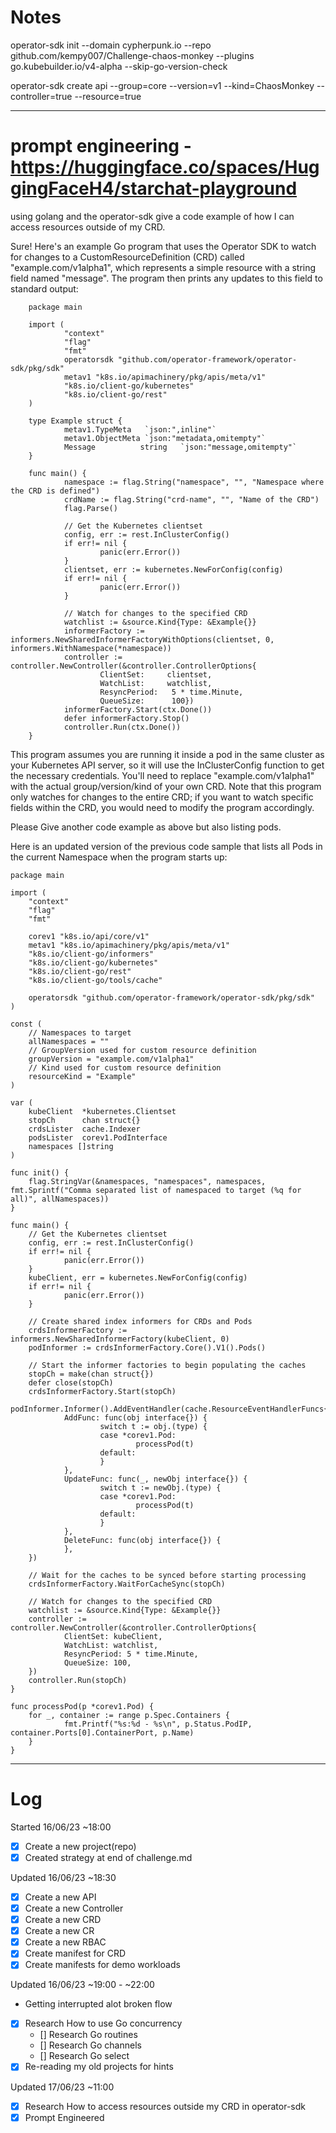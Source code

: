 # Notes

operator-sdk init --domain cypherpunk.io --repo github.com/kempy007/Challenge-chaos-monkey --plugins go.kubebuilder.io/v4-alpha --skip-go-version-check

operator-sdk create api --group=core --version=v1 --kind=ChaosMonkey --controller=true --resource=true


---
# prompt engineering - https://huggingface.co/spaces/HuggingFaceH4/starchat-playground

using golang and the operator-sdk give a code example of how I can access resources outside of my CRD.

Sure! Here's an example Go program that uses the Operator SDK to watch for changes to a CustomResourceDefinition (CRD) called "example.com/v1alpha1", which represents a simple resource with a string field named "message". The program then prints any updates to this field to standard output:

```
    package main
    
    import (
            "context"
            "flag"
            "fmt"
            operatorsdk "github.com/operator-framework/operator-sdk/pkg/sdk"
            metav1 "k8s.io/apimachinery/pkg/apis/meta/v1"
            "k8s.io/client-go/kubernetes"
            "k8s.io/client-go/rest"
    )
    
    type Example struct {
            metav1.TypeMeta   `json:",inline"`
            metav1.ObjectMeta `json:"metadata,omitempty"`
            Message          string   `json:"message,omitempty"`
    }
    
    func main() {
            namespace := flag.String("namespace", "", "Namespace where the CRD is defined")
            crdName := flag.String("crd-name", "", "Name of the CRD")
            flag.Parse()
    
            // Get the Kubernetes clientset
            config, err := rest.InClusterConfig()
            if err!= nil {
                    panic(err.Error())
            }
            clientset, err := kubernetes.NewForConfig(config)
            if err!= nil {
                    panic(err.Error())
            }
            
            // Watch for changes to the specified CRD
            watchlist := &source.Kind{Type: &Example{}}
            informerFactory := informers.NewSharedInformerFactoryWithOptions(clientset, 0, informers.WithNamespace(*namespace))
            controller := controller.NewController(&controller.ControllerOptions{
                    ClientSet:     clientset,
                    WatchList:     watchlist,
                    ResyncPeriod:   5 * time.Minute,
                    QueueSize:      100})
            informerFactory.Start(ctx.Done())
            defer informerFactory.Stop()
            controller.Run(ctx.Done())
    }
```

This program assumes you are running it inside a pod in the same cluster as your Kubernetes API server, so it will use the InClusterConfig function to get the necessary credentials. You'll need to replace "example.com/v1alpha1" with the actual group/version/kind of your own CRD. Note that this program only watches for changes to the entire CRD; if you want to watch specific fields within the CRD, you would need to modify the program accordingly.

Please Give another code example as above but also listing pods.

Here is an updated version of the previous code sample that lists all Pods in the current Namespace when the program starts up:

```
package main

import (
    "context"
    "flag"
    "fmt"

    corev1 "k8s.io/api/core/v1"
    metav1 "k8s.io/apimachinery/pkg/apis/meta/v1"
    "k8s.io/client-go/informers"
    "k8s.io/client-go/kubernetes"
    "k8s.io/client-go/rest"
    "k8s.io/client-go/tools/cache"

    operatorsdk "github.com/operator-framework/operator-sdk/pkg/sdk"
)

const (
    // Namespaces to target
    allNamespaces = ""
    // GroupVersion used for custom resource definition
    groupVersion = "example.com/v1alpha1"
    // Kind used for custom resource definition
    resourceKind = "Example"
)

var (
    kubeClient  *kubernetes.Clientset
    stopCh      chan struct{}
    crdsLister  cache.Indexer
    podsLister  corev1.PodInterface
    namespaces []string
)

func init() {
    flag.StringVar(&namespaces, "namespaces", namespaces, fmt.Sprintf("Comma separated list of namespaced to target (%q for all)", allNamespaces))
}

func main() {
    // Get the Kubernetes clientset
    config, err := rest.InClusterConfig()
    if err!= nil {
            panic(err.Error())
    }
    kubeClient, err = kubernetes.NewForConfig(config)
    if err!= nil {
            panic(err.Error())
    }

    // Create shared index informers for CRDs and Pods
    crdsInformerFactory := informers.NewSharedInformerFactory(kubeClient, 0)
    podInformer := crdsInformerFactory.Core().V1().Pods()

    // Start the informer factories to begin populating the caches
    stopCh = make(chan struct{})
    defer close(stopCh)
    crdsInformerFactory.Start(stopCh)
    podInformer.Informer().AddEventHandler(cache.ResourceEventHandlerFuncs{
            AddFunc: func(obj interface{}) {
                    switch t := obj.(type) {
                    case *corev1.Pod:
                            processPod(t)
                    default:
                    }
            },
            UpdateFunc: func(_, newObj interface{}) {
                    switch t := newObj.(type) {
                    case *corev1.Pod:
                            processPod(t)
                    default:
                    }
            },
            DeleteFunc: func(obj interface{}) {
            },
    })

    // Wait for the caches to be synced before starting processing
    crdsInformerFactory.WaitForCacheSync(stopCh)

    // Watch for changes to the specified CRD
    watchlist := &source.Kind{Type: &Example{}}
    controller := controller.NewController(&controller.ControllerOptions{
            ClientSet: kubeClient,
            WatchList: watchlist,
            ResyncPeriod: 5 * time.Minute,
            QueueSize: 100,
    })
    controller.Run(stopCh)
}

func processPod(p *corev1.Pod) {
    for _, container := range p.Spec.Containers {
            fmt.Printf("%s:%d - %s\n", p.Status.PodIP, container.Ports[0].ContainerPort, p.Name)
    }
}
```

--- 
# Log

Started 16/06/23 ~18:00

- [x] Create a new project(repo)
- [x] Created strategy at end of challenge.md

Updated 16/06/23 ~18:30 

- [x] Create a new API
- [x] Create a new Controller
- [x] Create a new CRD
- [x] Create a new CR
- [x] Create a new RBAC
- [x] Create manifest for CRD
- [x] Create manifests for demo workloads

Updated 16/06/23 ~19:00 - ~22:00

- Getting interrupted alot broken flow
- [x] Research How to use Go concurrency
    - [] Research Go routines
    - [] Research Go channels
    - [] Research Go select
- [x] Re-reading my old projects for hints

Updated 17/06/23 ~11:00

- [x] Research How to access resources outside my CRD in operator-sdk
- [x] Prompt Engineered